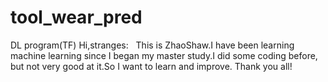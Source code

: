 # tool_wear_pred
DL program(TF)
Hi,stranges:
    This is ZhaoShaw.I have been learning machine learning since I began my master study.I did some coding before, but not very good at it.So I want to learn and improve.
    Thank you all!
